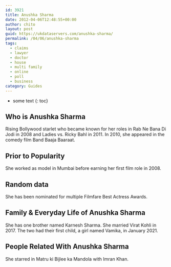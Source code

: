 ```yaml
---
id: 3921
title: Anushka Sharma
date: 2012-04-06T12:48:55+00:00
author: chito
layout: post
guid: https://ukdataservers.com/anushka-sharma/
permalink: /04/06/anushka-sharma
tags:
  - claims
  - lawyer
  - doctor
  - house
  - multi family
  - online
  - poll
  - business
category: Guides
---
```


* some text
{: toc}
          
          
## Who is  Anushka Sharma
                  
                  
                  
Rising Bollywood starlet who became known for her roles in Rab Ne Bana Di Jodi in 2008 and Ladies vs. Ricky Bahl in 2011. In 2010, she appeared in the comedy film Band Baaja Baaraat.
                  
                
                
                
## Prior to Popularity 
                  
                  
                  
She worked as model in Mumbai before earning her first film role in 2008.
                  
                
                
                
## Random data 
                  
                  
                  
She has been nominated for multiple Filmfare Best Actress Awards.
                  
                
                
                
## Family & Everyday Life of Anushka Sharma
                  
                  
                  
She has one brother named Karnesh Sharma. She married Virat Kohli in 2017. The two had their first child, a girl named Vamika, in January 2021.
                  
                
                
                
## People Related With  Anushka Sharma
                  
                  
                  
She starred in Matru ki Bijlee ka Mandola with Imran Khan.
                  
                
              
            
          
          
          
    
    
  
